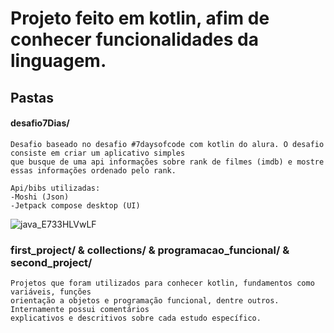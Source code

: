 # Projeto feito em kotlin, afim de conhecer funcionalidades da linguagem.


## Pastas

#### desafio7Dias/
```
Desafio baseado no desafio #7daysofcode com kotlin do alura. O desafio consiste em criar um aplicativo simples
que busque de uma api informações sobre rank de filmes (imdb) e mostre essas informações ordenado pelo rank.

Api/bibs utilizadas:
-Moshi (Json)
-Jetpack compose desktop (UI)
```
![java_E733HLVwLF](https://user-images.githubusercontent.com/49120447/233801750-70e8c16b-3397-403e-8b50-2d4903fa5653.gif)

### first_project/ & collections/ & programacao_funcional/ & second_project/
```
Projetos que foram utilizados para conhecer kotlin, fundamentos como variáveis, funções
orientação a objetos e programação funcional, dentre outros. Internamente possui comentários
explicativos e descritivos sobre cada estudo específico.
```
